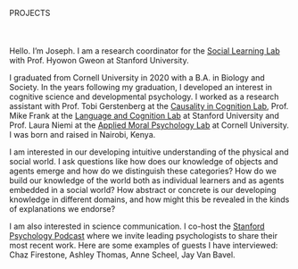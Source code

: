 PROJECTS 
<br><br> 
<br><br> 
Hello. I’m Joseph. I am a research coordinator for the [Social Learning Lab](http://sll.stanford.edu/) with Prof. Hyowon Gweon at Stanford University. 

I graduated from Cornell University in 2020 with a B.A. in Biology and Society. In the years following my graduation, I developed an interest in cognitive science and developmental psychology. I worked as a research assistant with Prof. Tobi Gerstenberg at the [Causality in Cognition Lab](https://cicl.stanford.edu/), Prof. Mike Frank at the [Language and Cognition Lab](https://langcog.stanford.edu/) at Stanford University and Prof. Laura Niemi at the [Applied Moral Psychology Lab](https://lauraniemi.com/) at Cornell University. I was born and raised in Nairobi, Kenya.

I am interested in our developing intuitive understanding of the physical and social world. I ask questions like how does our knowledge of objects and agents emerge and how do we distinguish these categories? How do we build our knowledge of the world both as individual learners and as agents embedded in a social world? How abstract or concrete is our developing knowledge in different domains, and how might this be revealed in the kinds of explanations we endorse? 

I am also interested in science communication. I co-host the [Stanford Psychology Podcast](https://www.stanfordpsychologypodcast.com/) where we invite leading psychologists to share their most recent work. Here are some examples of guests I have interviewed: Chaz Firestone, Ashley Thomas, Anne Scheel, Jay Van Bavel.
